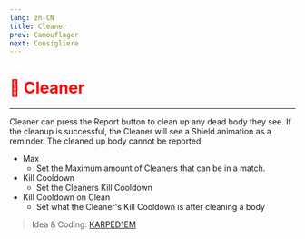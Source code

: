```yaml
---
lang: zh-CN
title: Cleaner
prev: Camouflager
next: Consigliere
---
```


# <font color="red">🧹 <b>Cleaner</b></font> <Badge text="Support" type="tip" vertical="middle"/>

***

Cleaner can press the Report button to clean up any dead body they see. If the cleanup is successful, the Cleaner will see a Shield animation as a reminder. The cleaned up body cannot be reported.

- Max
  - Set the Maximum amount of Cleaners that can be in a match.
- Kill Cooldown
  - Set the Cleaners Kill Cooldown
- Kill Cooldown on Clean
  - Set what the Cleaner's Kill Cooldown is after cleaning a body

> Idea & Coding: [KARPED1EM](https://github.com/KARPED1EM)
